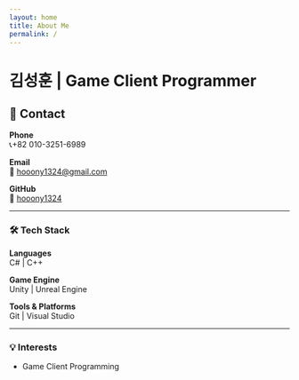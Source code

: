 ```yaml
---
layout: home
title: About Me
permalink: /
---
```


# 김성훈 | Game Client Programmer

## 👋 Contact
**Phone**  
📞+82 010-3251-6989

**Email**  
📧 hooony1324@gmail.com

**GitHub**  
🔗 [hooony1324](https://github.com/hooony1324)

---

### 🛠 Tech Stack
**Languages**  
C# | C++

**Game Engine**  
Unity | Unreal Engine

**Tools & Platforms**  
Git | Visual Studio

---

### 💡 Interests
- Game Client Programming

